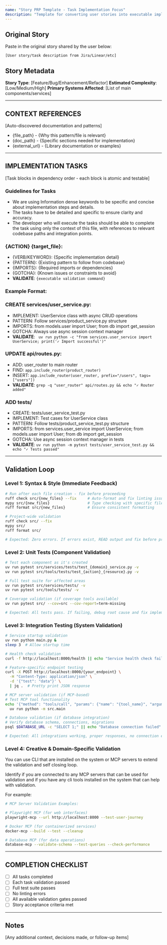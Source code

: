 ```yaml
---
name: "Story PRP Template - Task Implementation Focus"
description: "Template for converting user stories into executable implementation tasks"
---
```


## Original Story

Paste in the original story shared by the user below:

```
[User story/task description from Jira/Linear/etc]
```

## Story Metadata

**Story Type**: [Feature/Bug/Enhancement/Refactor]
**Estimated Complexity**: [Low/Medium/High]
**Primary Systems Affected**: [List of main components/services]

---

## CONTEXT REFERENCES

[Auto-discovered documentation and patterns]

- {file_path} - {Why this pattern/file is relevant}
- {doc_path} - {Specific sections needed for implementation}
- {external_url} - {Library documentation or examples}

---

## IMPLEMENTATION TASKS

[Task blocks in dependency order - each block is atomic and testable]

### Guidelines for Tasks

- We are using Information dense keywords to be specific and concise about implementation steps and details.
- The tasks have to be detailed and specific to ensure clarity and accuracy.
- The developer who will execute the tasks should be able to complete the task using only the context of this file, with references to relevant codebase paths and integration points.

### {ACTION} {target_file}:

- {VERB/KEYWORD}: {Specific implementation detail}
- {PATTERN}: {Existing pattern to follow from codebase}
- {IMPORTS}: {Required imports or dependencies}
- {GOTCHA}: {Known issues or constraints to avoid}
- **VALIDATE**: `{executable validation command}`

### Example Format:

### CREATE services/user_service.py:

- IMPLEMENT: UserService class with async CRUD operations
- PATTERN: Follow services/product_service.py structure
- IMPORTS: from models.user import User; from db import get_session
- GOTCHA: Always use async session context manager
- **VALIDATE**: ` uv run python -c "from services.user_service import UserService; print('✓ Import successful')"`

### UPDATE api/routes.py:

- ADD: user_router to main router
- FIND: `app.include_router(product_router)`
- INSERT: `app.include_router(user_router, prefix="/users", tags=["users"])`
- **VALIDATE**: `grep -q "user_router" api/routes.py && echo "✓ Router added"`

### ADD tests/

- CREATE: tests/user_service_test.py
- IMPLEMENT: Test cases for UserService class
- PATTERN: Follow tests/product_service_test.py structure
- IMPORTS: from services.user_service import UserService; from models.user import User; from db import get_session
- GOTCHA: Use async session context manager in tests
- **VALIDATE**: `uv run python -m pytest tests/user_service_test.py && echo "✓ Tests passed"`

---

## Validation Loop

### Level 1: Syntax & Style (Immediate Feedback)

```bash
# Run after each file creation - fix before proceeding
ruff check src/{new_files} --fix     # Auto-format and fix linting issues
mypy src/{new_files}                 # Type checking with specific files
ruff format src/{new_files}          # Ensure consistent formatting

# Project-wide validation
ruff check src/ --fix
mypy src/
ruff format src/

# Expected: Zero errors. If errors exist, READ output and fix before proceeding.
```

### Level 2: Unit Tests (Component Validation)

```bash
# Test each component as it's created
uv run pytest src/services/tests/test_{domain}_service.py -v
uv run pytest src/tools/tests/test_{action}_{resource}.py -v

# Full test suite for affected areas
uv run pytest src/services/tests/ -v
uv run pytest src/tools/tests/ -v

# Coverage validation (if coverage tools available)
uv run pytest src/ --cov=src --cov-report=term-missing

# Expected: All tests pass. If failing, debug root cause and fix implementation.
```

### Level 3: Integration Testing (System Validation)

```bash
# Service startup validation
uv run python main.py &
sleep 3  # Allow startup time

# Health check validation
curl -f http://localhost:8000/health || echo "Service health check failed"

# Feature-specific endpoint testing
curl -X POST http://localhost:8000/{your_endpoint} \
  -H "Content-Type: application/json" \
  -d '{"test": "data"}' \
  | jq .  # Pretty print JSON response

# MCP server validation (if MCP-based)
# Test MCP tool functionality
echo '{"method": "tools/call", "params": {"name": "{tool_name}", "arguments": {}}}' | \
  uv run python -m src.main

# Database validation (if database integration)
# Verify database schema, connections, migrations
psql $DATABASE_URL -c "SELECT 1;" || echo "Database connection failed"

# Expected: All integrations working, proper responses, no connection errors
```

### Level 4: Creative & Domain-Specific Validation

You can use CLI that are installed on the system or MCP servers to extend the validation and self closing loop.

Identify if you are connected to any MCP servers that can be used for validation and if you have any cli tools installed on the system that can help with validation.

For example:

```bash
# MCP Server Validation Examples:

# Playwright MCP (for web interfaces)
playwright-mcp --url http://localhost:8000 --test-user-journey

# Docker MCP (for containerized services)
docker-mcp --build --test --cleanup

# Database MCP (for data operations)
database-mcp --validate-schema --test-queries --check-performance
```

---

## COMPLETION CHECKLIST

- [ ] All tasks completed
- [ ] Each task validation passed
- [ ] Full test suite passes
- [ ] No linting errors
- [ ] All available validation gates passed
- [ ] Story acceptance criteria met

---

## Notes

[Any additional context, decisions made, or follow-up items]
